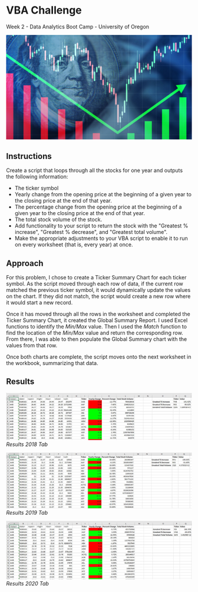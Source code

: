 # VBA Challenge
Week 2 - Data Analytics Boot Camp - University of Oregon

![VBA Challenge](/images/banner.jpg)

## Instructions
Create a script that loops through all the stocks for one year and outputs the following information:
- The ticker symbol
- Yearly change from the opening price at the beginning of a given year to the closing price at the end of that year.
- The percentage change from the opening price at the beginning of a given year to the closing price at the end of that year.
- The total stock volume of the stock.
- Add functionality to your script to return the stock with the "Greatest % increase", "Greatest % decrease", and "Greatest total volume".
- Make the appropriate adjustments to your VBA script to enable it to run on every worksheet (that is, every year) at once.

## Approach
For this problem, I chose to create a Ticker Summary Chart for each ticker symbol. As the script moved through each row of data, if the current row matched the previous ticker symbol, it would dynamically update the values on the chart.  If they did not match, the script would create a new row where it would start a new record.

Once it has moved through all the rows in the worksheet and completed the Ticker Summary Chart, it created the Global Summary Report.  I used Excel functions to identify the *Min/Max* value.  Then I used the *Match* function to find the location of the *Min/Max* value and return the corresponding row.  From there, I was able to then populate the Global Summary chart with the values from that row.

Once both charts are complete, the script moves onto the next worksheet in the workbook, summarizing that data.

## Results

![Results 2018 Tab](/images/results_2018.JPG)
*Results 2018 Tab*

![Results 2019 Tab](/images/results_2019.JPG)
*Results 2019 Tab*

![Results 2020 Tab](/images/results_2020.JPG)
*Results 2020 Tab*
